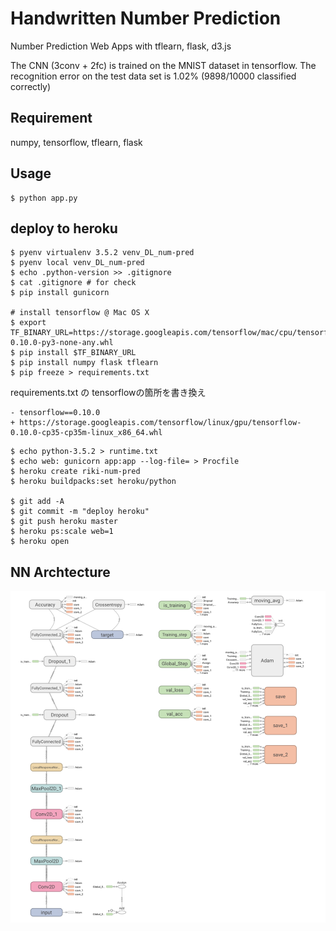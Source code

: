 # Handwritten Number Prediction

Number Prediction Web Apps with tflearn, flask, d3.js

The CNN (3conv + 2fc) is trained on the MNIST dataset in tensorflow.
The recognition error on the test data set is 1.02% (9898/10000 classified correctly)

## Requirement

numpy, tensorflow, tflearn, flask

## Usage
```
$ python app.py
```

## deploy to heroku
```
$ pyenv virtualenv 3.5.2 venv_DL_num-pred
$ pyenv local venv_DL_num-pred
$ echo .python-version >> .gitignore
$ cat .gitignore # for check
$ pip install gunicorn

# install tensorflow @ Mac OS X
$ export TF_BINARY_URL=https://storage.googleapis.com/tensorflow/mac/cpu/tensorflow-0.10.0-py3-none-any.whl
$ pip install $TF_BINARY_URL
$ pip install numpy flask tflearn
$ pip freeze > requirements.txt
```

requirements.txt の tensorflowの箇所を書き換え
```
- tensorflow==0.10.0
+ https://storage.googleapis.com/tensorflow/linux/gpu/tensorflow-0.10.0-cp35-cp35m-linux_x86_64.whl
```

```
$ echo python-3.5.2 > runtime.txt
$ echo web: gunicorn app:app --log-file= > Procfile
$ heroku create riki-num-pred
$ heroku buildpacks:set heroku/python

$ git add -A
$ git commit -m "deploy heroku"
$ git push heroku master
$ heroku ps:scale web=1
$ heroku open
```

## NN Archtecture
![](_fig/tensorboard.png)
